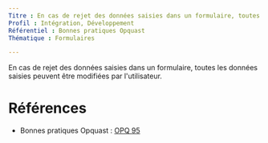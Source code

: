 ```yaml
---
Titre : En cas de rejet des données saisies dans un formulaire, toutes les données saisies peuvent être modifiées par l'utilisateur.
Profil : Intégration, Développement
Référentiel : Bonnes pratiques Opquast
Thématique : Formulaires

---
```

En cas de rejet des données saisies dans un formulaire, toutes les données saisies peuvent être modifiées par l'utilisateur.

# Références

*   Bonnes pratiques Opquast : [OPQ 95](https://checklists.opquast.com/fr/qualiteweb/en-cas-de-rejet-des-donnees-saisies-dans-un-formulaire-toutes-les-donnees-saisies-peuvent-etre-modifiees-par-lutilisateur)
